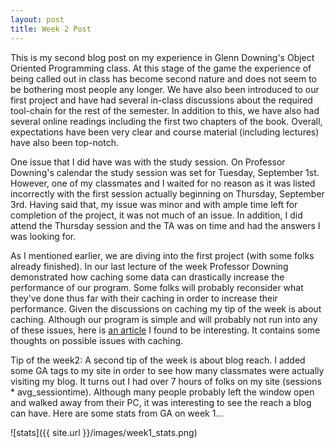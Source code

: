 ```yaml
---
layout: post
title: Week 2 Post
---
```


This is my second blog post on my experience in Glenn Downing's Object Oriented Programming class. At this stage of the game the experience of being called out in class has become second nature and does not seem to be bothering most people any longer. We have also been introduced to our first project and have had several in-class discussions about the required tool-chain for the rest of the semester. In addition to this, we have also had several online readings including the first two chapters of the book. Overall, expectations have been very clear and course material (including lectures) have also been top-notch. 

One issue that I did have was with the study session. On Professor Downing's calendar the study session was set for Tuesday, September 1st. However, one of my classmates and I waited for no reason as it was listed incorrectly with the first session actually beginning on Thursday, September 3rd. Having said that, my issue was minor and with ample time left for completion of the project, it was not much of an issue. In addition, I did attend the Thursday session and the TA was on time and had the answers I was looking for. 

As I mentioned earlier, we are diving into the first project (with some folks already finished). In our last lecture of the week Professor Downing demonstrated how caching some data can drastically increase the performance of our program. Some folks will probably reconsider what they've done thus far with their caching in order to increase their performance. Given the discussions on caching my tip of the week is about caching. Although our program is simple and will probably not run into any of these issues, here is [an article](https://msol.io/blog/tech/2015/09/05/youre-probably-wrong-about-caching/) I found to be interesting. It contains some thoughts on possible issues with caching. 

Tip of the week2:
A second tip of the week is about blog reach. I added some GA tags to my site in order to see how many classmates were actually visiting my blog. It turns out I had over 7 hours of folks on my site (sessions * avg_sessiontime). Although many people probably left the window open and walked away from their PC, it was interesting to see the reach a blog can have. Here are some stats from GA on week 1...

![stats]({{ site.url }}/images/week1_stats.png)